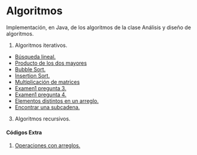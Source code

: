 # Algoritmos

Implementación, en Java, de los algoritmos de la clase Análisis y diseño de algoritmos.

1. Algoritmos iterativos.
- [Búsqueda lineal.](src/main/java/org/examples/t1_iterativos/Ej01_BusqedaLineal.java)
- [Producto de los dos mayores](src/main/java/org/examples/t1_iterativos/Ej02_Producto2mayores.java)
- [Bubble Sort.](src/main/java/org/examples/t1_iterativos/Ej03_BubbleSort.java)
- [Insertion Sort.](src/main/java/org/examples/t1_iterativos/Ej04_insertionSort.java)
- [Multiplicación de matrices](src/main/java/org/examples/t1_iterativos/Ej05_matrixMulti.java)
- [Examen1 pregunta 3.](src/main/java/org/examples/t1_iterativos/Ej06_examen1Preg3.java)
- [Examen1 pregunta 4.](src/main/java/org/examples/t1_iterativos/Ej07_examen1Preg4.java)
- [Elementos distintos en un arreglo.](src/main/java/org/examples/t1_iterativos/Ej08_elementosDistintos.java)
- [Encontrar una subcadena.](src/main/java/org/examples/t1_iterativos/Ej09_subCadena.java)

3. Algoritmos recursivos.
 
#### Códigos Extra
1. [Operaciones con arreglos.](src/main/java/org/examples/arreglos/OpsMatrices.java)

